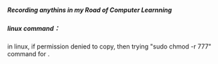 ##### Recording anythins in my Road of Computer Learnning 
##### linux command：
  in linux, if permission denied to copy, then trying "sudo chmod -r 777" command for <target directory>.
  
